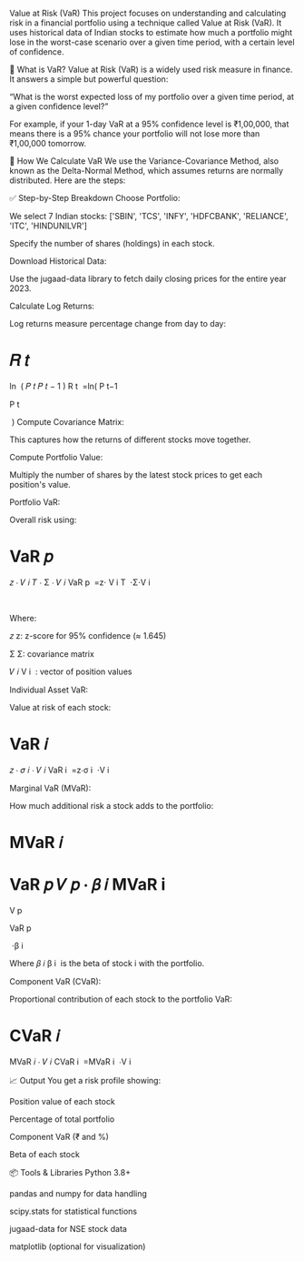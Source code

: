 Value at Risk (VaR)
This project focuses on understanding and calculating risk in a financial portfolio using a technique called Value at Risk (VaR). It uses historical data of Indian stocks to estimate how much a portfolio might lose in the worst-case scenario over a given time period, with a certain level of confidence.

📘 What is VaR?
Value at Risk (VaR) is a widely used risk measure in finance. It answers a simple but powerful question:

“What is the worst expected loss of my portfolio over a given time period, at a given confidence level?”

For example, if your 1-day VaR at a 95% confidence level is ₹1,00,000, that means there is a 95% chance your portfolio will not lose more than ₹1,00,000 tomorrow.

🧮 How We Calculate VaR
We use the Variance-Covariance Method, also known as the Delta-Normal Method, which assumes returns are normally distributed. Here are the steps:

✅ Step-by-Step Breakdown
Choose Portfolio:

We select 7 Indian stocks: ['SBIN', 'TCS', 'INFY', 'HDFCBANK', 'RELIANCE', 'ITC', 'HINDUNILVR']

Specify the number of shares (holdings) in each stock.

Download Historical Data:

Use the jugaad-data library to fetch daily closing prices for the entire year 2023.

Calculate Log Returns:

Log returns measure percentage change from day to day:

𝑅
𝑡
=
ln
⁡
(
𝑃
𝑡
𝑃
𝑡
−
1
)
R 
t
​
 =ln( 
P 
t−1
​
 
P 
t
​
 
​
 )
Compute Covariance Matrix:

This captures how the returns of different stocks move together.

Compute Portfolio Value:

Multiply the number of shares by the latest stock prices to get each position's value.

Portfolio VaR:

Overall risk using:

VaR
𝑝
=
𝑧
⋅
𝑉
𝑖
𝑇
⋅
Σ
⋅
𝑉
𝑖
VaR 
p
​
 =z⋅ 
V 
i
T
​
 ⋅Σ⋅V 
i
​
 
​
 
Where:

𝑧
z: z-score for 95% confidence (≈ 1.645)

Σ
Σ: covariance matrix

𝑉
𝑖
V 
i
​
 : vector of position values

Individual Asset VaR:

Value at risk of each stock:

VaR
𝑖
=
𝑧
⋅
𝜎
𝑖
⋅
𝑉
𝑖
VaR 
i
​
 =z⋅σ 
i
​
 ⋅V 
i
​
 
Marginal VaR (MVaR):

How much additional risk a stock adds to the portfolio:

MVaR
𝑖
=
VaR
𝑝
𝑉
𝑝
⋅
𝛽
𝑖
MVaR 
i
​
 = 
V 
p
​
 
VaR 
p
​
 
​
 ⋅β 
i
​
 
Where 
𝛽
𝑖
β 
i
​
  is the beta of stock i with the portfolio.

Component VaR (CVaR):

Proportional contribution of each stock to the portfolio VaR:

CVaR
𝑖
=
MVaR
𝑖
⋅
𝑉
𝑖
CVaR 
i
​
 =MVaR 
i
​
 ⋅V 
i
​
 
📈 Output
You get a risk profile showing:

Position value of each stock

Percentage of total portfolio

Component VaR (₹ and %)

Beta of each stock

📦 Tools & Libraries
Python 3.8+

pandas and numpy for data handling

scipy.stats for statistical functions

jugaad-data for NSE stock data

matplotlib (optional for visualization)

